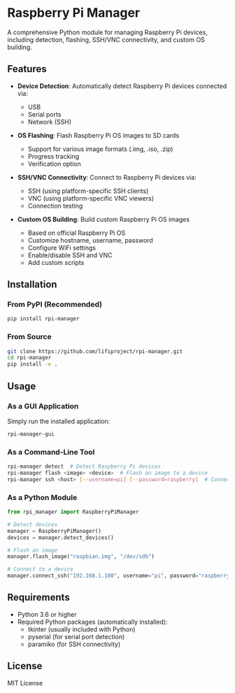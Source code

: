 # Raspberry Pi Manager

A comprehensive Python module for managing Raspberry Pi devices, including detection, flashing, SSH/VNC connectivity, and custom OS building.

## Features

- **Device Detection**: Automatically detect Raspberry Pi devices connected via:
  - USB
  - Serial ports
  - Network (SSH)

- **OS Flashing**: Flash Raspberry Pi OS images to SD cards
  - Support for various image formats (.img, .iso, .zip)
  - Progress tracking
  - Verification option

- **SSH/VNC Connectivity**: Connect to Raspberry Pi devices via:
  - SSH (using platform-specific SSH clients)
  - VNC (using platform-specific VNC viewers)
  - Connection testing

- **Custom OS Building**: Build custom Raspberry Pi OS images
  - Based on official Raspberry Pi OS
  - Customize hostname, username, password
  - Configure WiFi settings
  - Enable/disable SSH and VNC
  - Add custom scripts

## Installation

### From PyPI (Recommended)

```bash
pip install rpi-manager
```

### From Source

```bash
git clone https://github.com/lifiproject/rpi-manager.git
cd rpi-manager
pip install -e .
```

## Usage

### As a GUI Application

Simply run the installed application:

```bash
rpi-manager-gui
```

### As a Command-Line Tool

```bash
rpi-manager detect  # Detect Raspberry Pi devices
rpi-manager flash <image> <device>  # Flash an image to a device
rpi-manager ssh <host> [--username=pi] [--password=raspberry]  # Connect to a device via SSH
```

### As a Python Module

```python
from rpi_manager import RaspberryPiManager

# Detect devices
manager = RaspberryPiManager()
devices = manager.detect_devices()

# Flash an image
manager.flash_image("raspbian.img", "/dev/sdb")

# Connect to a device
manager.connect_ssh("192.168.1.100", username="pi", password="raspberry")
```

## Requirements

- Python 3.6 or higher
- Required Python packages (automatically installed):
  - tkinter (usually included with Python)
  - pyserial (for serial port detection)
  - paramiko (for SSH connectivity)

## License

MIT License